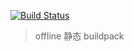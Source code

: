 [![Build Status](https://travis-ci.org/goodrain/buildpacks-repo.svg?branch=static)](https://travis-ci.org/goodrain/buildpacks-repo)

> offline 静态 buildpack